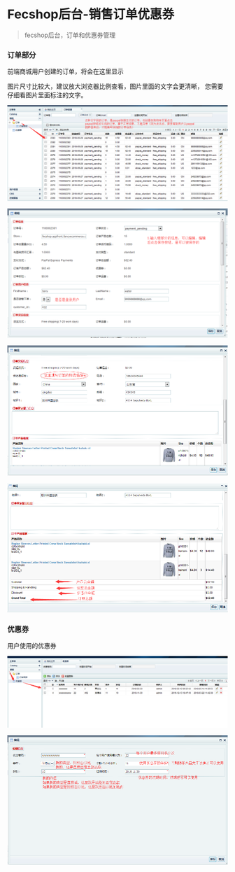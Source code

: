 Fecshop后台-销售订单优惠券
=========================


> fecshop后台，订单和优惠券管理


### 订单部分


前端商城用户创建的订单，将会在这里显示

图片尺寸比较大，建议放大浏览器比例查看，图片里面的文字会更清晰，
您需要仔细看图片里面标注的文字。

![xxx](images/qq1.png)

![xxx](images/qq2.png)

![xxx](images/qq3.png)

![xxx](images/qq4.png)


### 优惠券

用户使用的优惠券

![xxx](images/qq6.png)

![xxx](images/qq9.png)

























